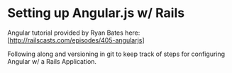 # Setting up Angular.js w/ Rails

Angular tutorial provided by Ryan Bates here:
[http://railscasts.com/episodes/405-angularjs]

Following along and versioning in git to keep track of steps for configuring Angular w/ a Rails Application.
